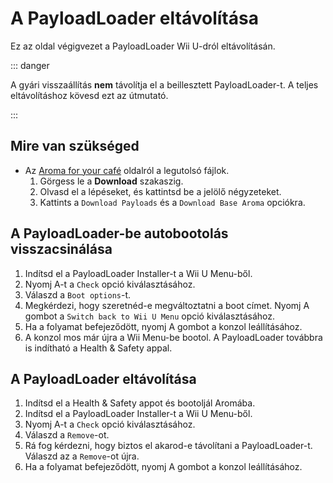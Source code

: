 # A PayloadLoader eltávolítása

Ez az oldal végigvezet a PayloadLoader Wii U-dról eltávolításán.

::: danger

A gyári visszaállítás **nem** távolítja el a beillesztett PayloadLoader-t. A teljes eltávolításhoz kövesd ezt az útmutató.

:::

## Mire van szükséged

- Az [Aroma for your café](https://aroma.foryour.cafe) oldalról a legutolsó fájlok.
    1. Görgess le a **Download** szakaszig.
    2. Olvasd el a lépéseket, és kattintsd be a jelölő négyzeteket.
    3. Kattints a `Download Payloads` és a `Download Base Aroma` opciókra.

## A PayloadLoader-be autobootolás visszacsinálása

1. Indítsd el a PayloadLoader Installer-t a Wii U Menu-ből.
2. Nyomj A-t a `Check` opció kiválasztásához.
3. Válaszd a `Boot options`-t.
4. Megkérdezi, hogy szeretnéd-e megváltoztatni a boot címet. Nyomj A gombot a `Switch back to Wii U Menu` opció kiválasztásához.
5. Ha a folyamat befejeződött, nyomj A gombot a konzol leállításához.
6. A konzol mos már újra a Wii Menu-be bootol. A PayloadLoader továbbra is indítható a Health & Safety appal.

## A PayloadLoader eltávolítása

1. Indítsd el a Health & Safety appot és bootoljál Aromába.
2. Indítsd el a PayloadLoader Installer-t a Wii U Menu-ből.
3. Nyomj A-t a `Check` opció kiválasztásához.
4. Válaszd a `Remove`-ot.
5. Rá fog kérdezni, hogy biztos el akarod-e távolítani a PayloadLoader-t. Válaszd az a `Remove`-ot újra.
6. Ha a folyamat befejeződött, nyomj A gombot a konzol leállításához.
